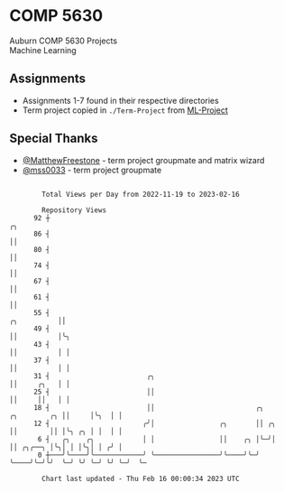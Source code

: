 # COMP 5630
Auburn COMP 5630 Projects  
Machine Learning

## Assignments
- Assignments 1-7 found in their respective directories
- Term project copied in `./Term-Project` from [ML-Project](https://github.com/wumphlett/ML-Project)

## Special Thanks
- [@MatthewFreestone](https://github.com/MatthewFreestone) - term project groupmate and matrix wizard
- [@mss0033](https://github.com/mss0033) - term project groupmate

```

        Total Views per Day from 2022-11-19 to 2023-02-16

        Repository Views
      92 ┼                                                                                     ╭╮
      86 ┤                                                                                     ││
      80 ┤                                                                                     ││
      74 ┤                                                                                     ││
      67 ┤                                                                                     ││
      61 ┤                                                                                     ││
      55 ┤                                                                         ╭╮          ││
      49 ┤                                                                         ││          │╰╮
      43 ┤                                                                         ││          │ │
      37 ┤                                                                         ││          │ │
      31 ┤                        ╭╮                                               ││     ╭╮   │ │
      25 ┤                        ││                                               ││     ││   │ │
      18 ┤                        ││                         ╭╮       ╭╮        ╭╮ ││     │╰╮  │ │
      12 ┤                       ╭╯│                ╭╮       ││ ╭╮    ││        ││ │╰╮ ╭╮ │ │  │ │
       6 ┤   ╭╮    ╭╮            │ │                ││    ╭╮ │╰─╯│    ││ ╭╮╭──╮ │╰╮│ │ │╰╮│ │ ╭╯ │
       0 ┼───╯╰────╯╰────────────╯ ╰────────────────╯╰────╯╰─╯   ╰────╯╰─╯╰╯  ╰─╯ ╰╯ ╰─╯ ╰╯ ╰─╯  ╰─

        Chart last updated - Thu Feb 16 00:00:34 2023 UTC
        
```
